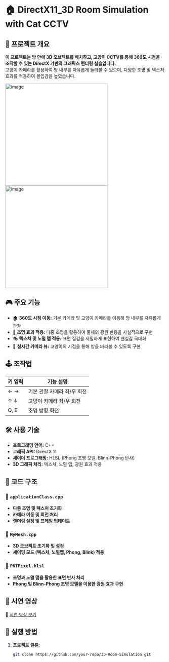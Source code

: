 # 🏠 DirectX11_3D Room Simulation with Cat CCTV  

## 📌 프로젝트 개요  
**이 프로젝트는 방 안에 3D 오브젝트를 배치하고, 고양이 CCTV를 통해 360도 시점을 조작할 수 있는 DirectX 기반의 그래픽스 렌더링 실습입니다.**  
고양이 카메라를 활용하여 방 내부를 자유롭게 둘러볼 수 있으며, 다양한 조명 및 텍스처 효과를 적용하여 몰입감을 높였습니다.

<img width="323" alt="image" src="https://github.com/user-attachments/assets/b33f59fc-5b52-4466-8007-fa5cb56407ea" /> <img width="323" alt="image" src="https://github.com/user-attachments/assets/5046c407-7cbf-465d-a531-163547f04b4f" />



## 🎮 주요 기능  
- 🏠 **360도 시점 이동:** 기본 카메라 및 고양이 카메라를 이용해 방 내부를 자유롭게 관찰  
- 🎨 **조명 효과 적용:** 다중 조명을 활용하여 물체의 광원 반응을 사실적으로 구현  
- 🎭 **텍스처 및 노멀 맵 적용:** 표면 질감을 세밀하게 표현하여 현실감 극대화  
- 🎥 **실시간 카메라 뷰:** 고양이의 시점을 통해 방을 바라볼 수 있도록 구현  

## 🕹️ 조작법  
| 키 입력  | 기능 설명 |
|----------|---------|
| ← → | 기본 관찰 카메라 좌/우 회전 |
| ↑ ↓ | 고양이 카메라 좌/우 회전 |
| Q, E  | 조명 방향 회전 |

## 🛠️ 사용 기술  
- **프로그래밍 언어:** C++  
- **그래픽 API:** DirectX 11  
- **셰이더 프로그래밍:** HLSL (Phong 조명 모델, Blinn-Phong 반사)  
- **3D 그래픽 처리:** 텍스처, 노멀 맵, 광원 효과 적용  

## 📂 코드 구조  
### 📌 `applicationClass.cpp`  
- **다중 조명 및 텍스처 초기화**  
- **카메라 이동 및 회전 처리**  
- **렌더링 설정 및 프레임 업데이트**  

### 📌 `MyMesh.cpp`  
- **3D 오브젝트 초기화 및 설정**  
- **셰이딩 모드 (텍스처, 노멀맵, Phong, Blink) 적용**  

### 📌 `PNTPixel.hlsl`  
- **조명과 노멀 맵을 활용한 표면 반사 처리**  
- **Phong 및 Blinn-Phong 조명 모델을 이용한 광원 효과 구현**  

## 📸 시연 영상  
🔗 [시연 영상 보기](https://www.youtube.com/watch?v=XL5PcOEKHUI)  

## 🚀 실행 방법  
1. **프로젝트 클론:**  
   ```sh
   git clone https://github.com/your-repo/3D-Room-Simulation.git
